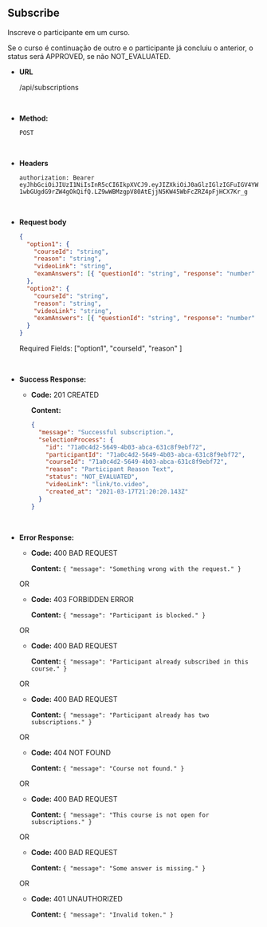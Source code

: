 ## **Subscribe**

Inscreve o participante em um curso.

Se o curso é continuação de outro e o participante já concluiu o anterior, o status será APPROVED, se não NOT_EVALUATED.

- **URL**

  /api/subscriptions

</br>

- **Method:**

  `POST`

</br>

- **Headers**

  `authorization: Bearer eyJhbGciOiJIUzI1NiIsInR5cCI6IkpXVCJ9.eyJIZXkiOiJ0aGlzIGlzIGFuIGV4YW1wbGUgdG9rZW4gOkQifQ.LZ9wWBMzgpV80AtEjjN5KW45WbFcZRZ4pFjHCX7Kr_g`

</br>

- **Request body**

  ```json
  {
    "option1": {
      "courseId": "string",
      "reason": "string",
      "videoLink": "string",
      "examAnswers": [{ "questionId": "string", "response": "number" }]
    },
    "option2": {
      "courseId": "string",
      "reason": "string",
      "videoLink": "string",
      "examAnswers": [{ "questionId": "string", "response": "number" }]
    }
  }
  ```

  Required Fields: ["option1", "courseId", "reason" ]

</br>

- **Success Response:**

  - **Code:** 201 CREATED

    **Content:**

    ```json
    {
      "message": "Successful subscription.",
      "selectionProcess": {
        "id": "71a0c4d2-5649-4b03-abca-631c8f9ebf72",
        "participantId": "71a0c4d2-5649-4b03-abca-631c8f9ebf72",
        "courseId": "71a0c4d2-5649-4b03-abca-631c8f9ebf72",
        "reason": "Participant Reason Text",
        "status": "NOT_EVALUATED",
        "videoLink": "link/to.video",
        "created_at": "2021-03-17T21:20:20.143Z"
      }
    }
    ```

</br>

- **Error Response:**

  - **Code:** 400 BAD REQUEST

    **Content:** `{ "message": "Something wrong with the request." }`

  OR

  - **Code:** 403 FORBIDDEN ERROR

    **Content:** `{ "message": "Participant is blocked." }`

  OR

  - **Code:** 400 BAD REQUEST

    **Content:** `{ "message": "Participant already subscribed in this course." }`

  OR

  - **Code:** 400 BAD REQUEST

    **Content:** `{ "message": "Participant already has two subscriptions." }`

  OR

  - **Code:** 404 NOT FOUND

    **Content:** `{ "message": "Course not found." }`

  OR

  - **Code:** 400 BAD REQUEST

    **Content:** `{ "message": "This course is not open for subscriptions." }`

  OR

  - **Code:** 400 BAD REQUEST

    **Content:** `{ "message": "Some answer is missing." }`

  OR

  - **Code:** 401 UNAUTHORIZED

    **Content:** `{ "message": "Invalid token." }`
